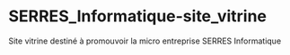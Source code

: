 # SERRES_Informatique-site_vitrine
Site vitrine destiné à promouvoir la micro entreprise SERRES Informatique
